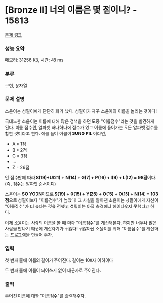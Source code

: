# [Bronze II] 너의 이름은 몇 점이니? - 15813 

[문제 링크](https://www.acmicpc.net/problem/15813) 

### 성능 요약

메모리: 31256 KB, 시간: 48 ms

### 분류

구현, 문자열

### 문제 설명

<p>소윤이는 성필이에게 단단히 화가 났다. 성필이가 자꾸 소윤이의 이름을 놀리는 것이다!</p>

<p>극대노한 소윤이는 이름에 대해 많은 검색을 하던 도중 "이름점수"라는 것을 발견하게 된다. 이름 점수란, 알파벳 하나하나에 점수가 있고 이름에 들어가는 모든 알파벳 점수를 합한 것이라고 한다. 예를 들어 이름이 <strong>SUNG PIL</strong> 이라면,</p>

<ul>
	<li>A = 1점</li>
	<li>B = 2점</li>
	<li>C = 3점</li>
	<li>...</li>
	<li>Z = 26점</li>
</ul>

<p>인 점수판에 따라 <strong>S(19)+U(21) + N(14) + G(7) + P(16) + I(9) + L(12) = 98점</strong>이다. (즉, 점수는 알파벳 순서이다) </p>

<p>소윤이는 <strong>SO YOON</strong>이므로 <strong>S(19) + O(15) + Y(25) + O(15) + O(15) + N(14) = 103점</strong>으로 성필이보다 "이름점수"가 높았다! 그 사실을 알아챈 소윤이는 성필이에게 자신이 "이름점수"가 더 높다는 것을 전했고 성필이는 아직 충격에서 헤어나오지 못했다고 한다.</p>

<p>이제 소윤이는 사람의 이름을 볼 때 마다 "이름점수"를 계산해본다. 하지만 너무나 많은 사람을 만나기 때문에 계산하기가 귀찮다! 귀찮아진 소윤이를 위해 "이름점수"를 계산하는 프로그램을 만들어 주자.</p>

### 입력 

 <p>첫 번째 줄에 이름의 길이가 주어진다. 길이는 100자 이하이다</p>

<p>두 번째 줄에 이름이 띄어쓰기 없이 대문자로 주어진다.</p>

### 출력 

 <p>주어진 이름에 대한 "이름점수"를 출력해주자.</p>

